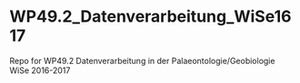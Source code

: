 # WP49.2_Datenverarbeitung_WiSe1617
Repo for WP49.2 Datenverarbeitung  in der Palaeontologie/Geobiologie WiSe 2016-2017
